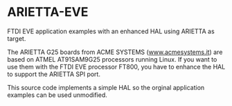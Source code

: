 ARIETTA-EVE
===========

FTDI EVE application examples with an enhanced HAL using ARIETTA as target.

The ARIETTA G25 boards from ACME SYSTEMS (www.acmesystems.it) are based on ATMEL AT91SAM9G25 processors running Linux.
If you want to use them with the FTDI EVE processor FT800, you have to enhance the HAL to support the ARIETTA SPI port.

This source code implements a simple HAL so the orginal application examples can be used unmodified.

